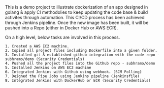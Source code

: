 This is a demo project to illustrate dockerization of an app designed in golang & apply CI methodolies to keep updating the code base & build activites through automation. This CI/CD process has been achieved through Jenkins pipeline. Once the new image has been built, it will be pushed into a Repo (either in Docker Hub or AWS ECR).

On a high level, below tasks are involved in this process.
  
    1. Created a AWS EC2 machine.
    2. Copied all project files including Dockerfile into a given folder.
    3. Installed git & established github integration with the code repo - subhramo/demo (Security Credentials)
    4. Pushed all the project files into the Github repo - subhramo/demo
    5. Installed Jenkins on AWS EC2 machine
    6. Integrated Jenkins with Github using webhook. (SCM Polling)
    7. Deigned the Pipe Jobs using Jenkins pipeline (Jenkinsfile)
    8. Integrated Jenkins with DockerHub or ECR (Security Credentials)
    
